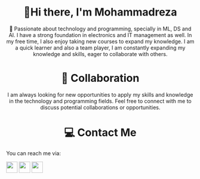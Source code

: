 <h1 align="center"> 👋Hi there, I'm Mohammadreza </h1> 

<p align="center">  👀 Passionate about technology and programming, specially in ML, DS and AI. I have a strong foundation in electronics and IT management as well.
In my free time, I also enjoy taking new courses to expand my knowledge.
I am a quick learner and also a team player, I am constantly expanding my knowledge and skills, eager to collaborate with others. </p>

<h1 align="center"> 📨 Collaboration </h1>
<p align="center">I am always looking for new opportunities to apply my skills and knowledge in the technology and programming fields. Feel free to connect with me to discuss potential collaborations or opportunities.</p>

<h1 align="center"> 💻 Contact Me </h1>
You can reach me via:

<a align="center" href="https://www.linkedin.com/in/mohammadreza-mohammadi-24a3a61b3/" target="_blank"> <img height="30" src="https://img.shields.io/badge/LinkedIn--white?logo=LinkedIn&logoColor=White&logoSize=auto&labelColor=gray&color=darkgray" target="_blank"></a>
<a align="center" href = "mailto:mr.mhmdi93@gmail.com"><img height="30" src="https://img.shields.io/badge/Gmail--white?logo=Gmail&logoColor=White&logoSize=auto&labelColor=gray&color=darkgray"></a>
<a align="center" href = "https://www.kaggle.com/jigsaw13"><img height="30" src="https://img.shields.io/badge/Kaggle--white?logo=Kaggle&logoColor=White&logoSize=auto&labelColor=gray&color=darkgray" target="_blank"></a>









